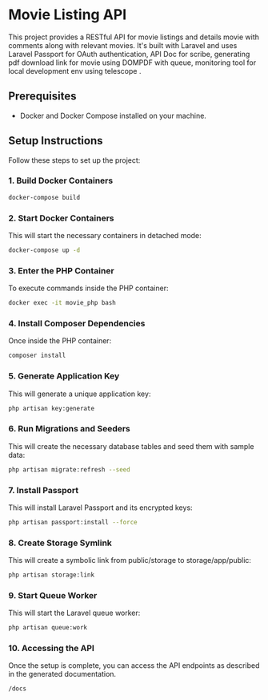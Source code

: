 
# Movie Listing API

This project provides a RESTful API for movie listings and details movie with comments along with relevant movies. It's built with Laravel and uses Laravel Passport for OAuth authentication, API Doc for scribe, generating pdf download link for movie using DOMPDF with queue, monitoring tool for local development env using telescope .

## Prerequisites

- Docker and Docker Compose installed on your machine.

## Setup Instructions

Follow these steps to set up the project:

### 1. Build Docker Containers

```bash
docker-compose build
```

### 2. Start Docker Containers
This will start the necessary containers in detached mode:

```bash
docker-compose up -d
```
### 3. Enter the PHP Container
To execute commands inside the PHP container:

```bash
docker exec -it movie_php bash
```

### 4. Install Composer Dependencies
Once inside the PHP container:

```bash
composer install
```
###  5. Generate Application Key
This will generate a unique application key:

```bash
php artisan key:generate
```

### 6. Run Migrations and Seeders
This will create the necessary database tables and seed them with sample data:

```bash
php artisan migrate:refresh --seed
```

### 7. Install Passport
This will install Laravel Passport and its encrypted keys:

```bash
php artisan passport:install --force
```

### 8. Create Storage Symlink
This will create a symbolic link from public/storage to storage/app/public:

```bash
php artisan storage:link
```
### 9. Start Queue Worker
This will start the Laravel queue worker:

```bash
php artisan queue:work
```

### 10. Accessing the API
Once the setup is complete, you can access the API endpoints as described in the generated documentation.

```bash
/docs
```